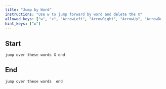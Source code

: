 ```yaml
---
title: "Jump by Word"
instructions: "Use w to jump forward by word and delete the X"
allowed_keys: ["w", "x", "ArrowLeft", "ArrowRight", "ArrowUp", "ArrowDown"]
hint_keys: ["w"]
---
```


## Start
```
jump over these words X end
```

## End
```
jump over these words  end
```